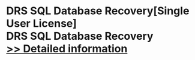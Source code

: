# DRS SQL Database Recovery[Single User License]<br />DRS SQL Database Recovery<br />[>> Detailed information](https://secure.shareit.com/shareit/product.html?productid=301004383&affiliateid=200057808)